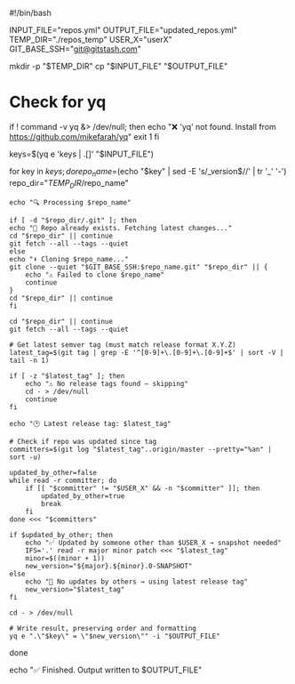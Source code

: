 #!/bin/bash

INPUT_FILE="repos.yml"
OUTPUT_FILE="updated_repos.yml"
TEMP_DIR="./repos_temp"
USER_X="userX"
GIT_BASE_SSH="git@gitstash.com"

mkdir -p "$TEMP_DIR"
cp "$INPUT_FILE" "$OUTPUT_FILE"

# Check for yq
if ! command -v yq &> /dev/null; then
    echo "❌ 'yq' not found. Install from https://github.com/mikefarah/yq"
    exit 1
fi

keys=$(yq e 'keys | .[]' "$INPUT_FILE")

for key in $keys; do
    repo_name=$(echo "$key" | sed -E 's/_version$//' | tr '_' '-')
    repo_dir="$TEMP_DIR/$repo_name"

    echo "🔍 Processing $repo_name"

    if [ -d "$repo_dir/.git" ]; then
    echo "📁 Repo already exists. Fetching latest changes..."
    cd "$repo_dir" || continue
    git fetch --all --tags --quiet
    else
    echo "⬇️ Cloning $repo_name..."
    git clone --quiet "$GIT_BASE_SSH:$repo_name.git" "$repo_dir" || {
        echo "⚠️ Failed to clone $repo_name"
        continue
    }
    cd "$repo_dir" || continue
    fi

    cd "$repo_dir" || continue
    git fetch --all --tags --quiet

    # Get latest semver tag (must match release format X.Y.Z)
    latest_tag=$(git tag | grep -E '^[0-9]+\.[0-9]+\.[0-9]+$' | sort -V | tail -n 1)

    if [ -z "$latest_tag" ]; then
        echo "⚠️ No release tags found — skipping"
        cd - > /dev/null
        continue
    fi

    echo "🕑 Latest release tag: $latest_tag"

    # Check if repo was updated since tag
    committers=$(git log "$latest_tag"..origin/master --pretty="%an" | sort -u)

    updated_by_other=false
    while read -r committer; do
        if [[ "$committer" != "$USER_X" && -n "$committer" ]]; then
            updated_by_other=true
            break
        fi
    done <<< "$committers"

    if $updated_by_other; then
        echo "✅ Updated by someone other than $USER_X → snapshot needed"
        IFS='.' read -r major minor patch <<< "$latest_tag"
        minor=$((minor + 1))
        new_version="${major}.${minor}.0-SNAPSHOT"
    else
        echo "🛑 No updates by others → using latest release tag"
        new_version="$latest_tag"
    fi

    cd - > /dev/null

    # Write result, preserving order and formatting
    yq e ".\"$key\" = \"$new_version\"" -i "$OUTPUT_FILE"
done

echo "✅ Finished. Output written to $OUTPUT_FILE"
